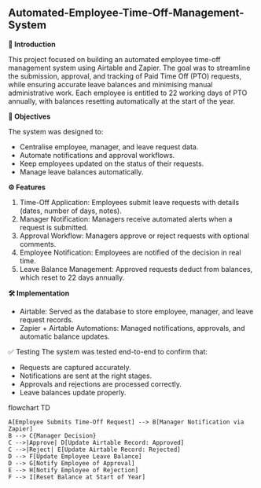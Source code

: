 ## Automated-Employee-Time-Off-Management-System


**📌 Introduction**

This project focused on building an automated employee time-off management system using Airtable and Zapier. The goal was to streamline the submission, approval, and tracking of Paid Time Off (PTO) requests, while ensuring accurate leave balances and minimising manual administrative work. Each employee is entitled to 22 working days of PTO annually, with balances resetting automatically at the start of the year.

**🎯 Objectives**

The system was designed to:

- Centralise employee, manager, and leave request data.
- Automate notifications and approval workflows.
- Keep employees updated on the status of their requests.
- Manage leave balances automatically.

**⚙️ Features**

1. Time-Off Application: Employees submit leave requests with details (dates, number of days, notes).
2. Manager Notification: Managers receive automated alerts when a request is submitted.
3. Approval Workflow: Managers approve or reject requests with optional comments.
4. Employee Notification: Employees are notified of the decision in real time.
5. Leave Balance Management: Approved requests deduct from balances, which reset to 22 days annually.

**🛠️ Implementation**
- Airtable: Served as the database to store employee, manager, and leave request records.
- Zapier + Airtable Automations: Managed notifications, approvals, and automatic balance updates.

✅ Testing
The system was tested end-to-end to confirm that:
- Requests are captured accurately.
- Notifications are sent at the right stages.
- Approvals and rejections are processed correctly.
- Leave balances update properly.



flowchart TD

    A[Employee Submits Time-Off Request] --> B[Manager Notification via Zapier]
    B --> C{Manager Decision}
    C -->|Approve| D[Update Airtable Record: Approved]
    C -->|Reject| E[Update Airtable Record: Rejected]
    D --> F[Update Employee Leave Balance]
    D --> G[Notify Employee of Approval]
    E --> H[Notify Employee of Rejection]
    F --> I[Reset Balance at Start of Year]




